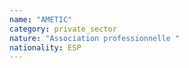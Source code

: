 ```yaml
---
name: "AMETIC"
category: private_sector
nature: "Association professionnelle "
nationality: ESP
---
```

    